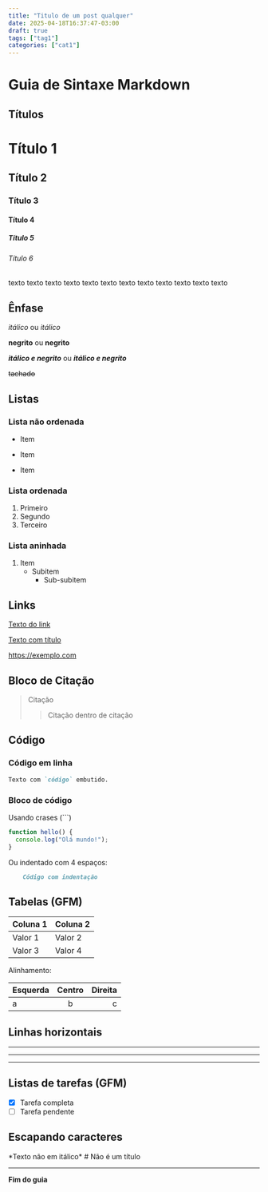 ```yaml
---
title: "Titulo de um post qualquer"
date: 2025-04-18T16:37:47-03:00
draft: true
tags: ["tag1"]
categories: ["cat1"]
---
```

# Guia de Sintaxe Markdown

## Títulos


# Título 1
## Título 2
### Título 3
#### Título 4
##### Título 5
###### Título 6

texto texto texto texto texto texto texto texto texto texto texto texto

## Ênfase

*itálico* ou _itálico_

**negrito** ou __negrito__

***itálico e negrito*** ou ___itálico e negrito___

~~tachado~~

## Listas

### Lista não ordenada

- Item
* Item
+ Item


### Lista ordenada

1. Primeiro
2. Segundo
3. Terceiro


### Lista aninhada

1. Item
   - Subitem
     - Sub-subitem

## Links

[Texto do link](https://exemplo.com)

[Texto com título](https://exemplo.com "Título do link")

<https://exemplo.com>

<!-- ## Imagens -->

<!-- ![Texto alternativo](imagem.jpg) -->

<!-- ![Com título](imagem.jpg "Título da imagem") -->

## Bloco de Citação

> Citação
>> Citação dentro de citação

## Código

### Código em linha

```markdown
Texto com `código` embutido.
```

### Bloco de código

Usando crases (```)
```javascript
function hello() {
  console.log("Olá mundo!");
}
```

Ou indentado com 4 espaços:

```markdown
    Código com indentação
```

## Tabelas (GFM)


| Coluna 1 | Coluna 2 |
|----------|----------|
| Valor 1  | Valor 2  |
| Valor 3  | Valor 4  |

Alinhamento:

| Esquerda | Centro  | Direita |
|:---------|:-------:|--------:|
| a        |   b     |      c  |

## Linhas horizontais

---

***

___


## Listas de tarefas (GFM)

- [x] Tarefa completa
- [ ] Tarefa pendente

## Escapando caracteres

\*Texto não em itálico\*
\# Não é um título

---

**Fim do guia**